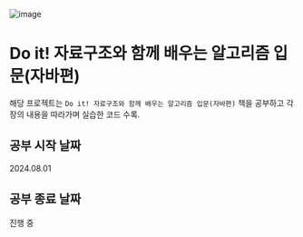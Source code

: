 ![image](https://github.com/user-attachments/assets/6f52ad30-753c-4354-8861-15fd920d1c30)

# Do it! 자료구조와 함께 배우는 알고리즘 입문(자바편)

해당 프로젝트는 `Do it! 자료구조와 함께 배우는 알고리즘 입문(자바편)` 책을 공부하고 각 장의 내용을 따라가며 실습한 코드 수록.

## 공부 시작 날짜

2024.08.01

## 공부 종료 날짜

진행 중
